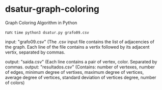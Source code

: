 # dsatur-graph-coloring
Graph Coloring Algorithm in Python

run: `time python3 dsatur.py grafo09.csv`

input: "grafo09.csv" (The .csv input file contains the list of adjacencies of the graph. Each line of the
file contains a vertix followed by its adjacent vertix, separated by commas.

output: "saida.csv" (Each line contains a pair of vertex, color. Separated by commas.
output: "resultados.csv" (Contains: number of vertexes, number of edges, minimum degree of vertixes, maximum degree of vertices, average degree of vertices, standard deviation of vertices degree, number of colors)
